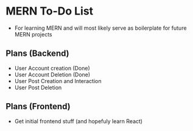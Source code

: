 # MERN To-Do List
- For learning MERN and will most likely serve as boilerplate for future MERN projects 

## Plans (Backend)
- User Account creation (Done)
- User Account Deletion (Done)
- User Post Creation and Interaction
- User Post Deletion

## Plans (Frontend)
- Get initial frontend stuff (and hopefuly learn React) 


